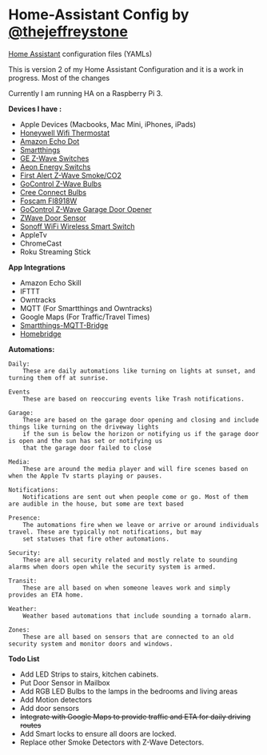 # Home-Assistant Config by [@thejeffreystone](http://www.twitter.com/thejeffreystone)
[Home Assistant](https://home-assistant.io/) configuration files (YAMLs)

This is version 2 of my Home Assistant Configuration and it is a work in progress. Most of the changes

Currently I am running HA on a Raspberry Pi 3.

**Devices I have :**
* Apple Devices (Macbooks, Mac Mini, iPhones, iPads)
* [Honeywell Wifi Thermostat](http://a.co/cqvrljP)
* [Amazon Echo Dot](http://a.co/7VYHqvw)
* [Smartthings](http://a.co/2xWyXF5)
* [GE Z-Wave Switches](http://a.co/3OUpcMf)
* [Aeon Energy Switchs](http://a.co/7aKBkst)
* [First Alert Z-Wave Smoke/CO2](http://a.co/iTuEjU8)
* [GoControl Z-Wave Bulbs](http://a.co/ajfXdIS)
* [Cree Connect Bulbs](http://a.co/91ddysL)
* [Foscam FI8918W](http://a.co/cExSWZ7)
* [GoControl Z-Wave Garage Door Opener](http://a.co/iw3H4zQ)
* [ZWave Door Sensor]( http://a.co/4Uj8d5r)
* [Sonoff WiFi Wireless Smart Switch ]( http://a.co/9v8KnBT) 
* AppleTv
* ChromeCast
* Roku Streaming Stick

**App Integrations**
* Amazon Echo Skill
* IFTTT
* Owntracks
* MQTT (For Smartthings and Owntracks)
* Google Maps (For Traffic/Travel Times)
* [Smartthings-MQTT-Bridge](https://github.com/stjohnjohnson/smartthings-mqtt-bridge)
* [Homebridge](https://github.com/nfarina/homebridge)

**Automations:**
```
Daily:
    These are daily automations like turning on lights at sunset, and turning them off at sunrise.

Events
    These are based on reoccuring events like Trash notifications.

Garage:
    These are based on the garage door opening and closing and include things like turning on the driveway lights 
    if the sun is below the horizon or notifying us if the garage door is open and the sun has set or notifying us
    that the garage door failed to close

Media:
    These are around the media player and will fire scenes based on when the Apple Tv starts playing or pauses.

Notifications:
	Notifications are sent out when people come or go. Most of them are audible in the house, but some are text based

Presence:
	The automations fire when we leave or arrive or around individuals travel. These are typically not notifications, but may 
	set statuses that fire other automations.

Security:
	These are all security related and mostly relate to sounding alarms when doors open while the security system is armed. 

Transit:
	These are all based on when someone leaves work and simply provides an ETA home.

Weather:
	Weather based automations that include sounding a tornado alarm. 

Zones:
	These are all based on sensors that are connected to an old security system and monitor doors and windows. 

```

**Todo List**

* Add LED Strips to stairs, kitchen cabinets.
* Put Door Sensor in Mailbox
* Add RGB LED Bulbs to the lamps in the bedrooms and living areas
* Add Motion detectors
* Add door sensors
* ~~Integrate with Google Maps to provide traffic and ETA for daily driving routes~~
* Add Smart locks to ensure all doors are locked.
* Replace other Smoke Detectors with Z-Wave Detectors.

